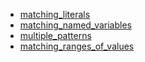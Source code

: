 - [matching_literals](matching_literals/README.md)
- [matching_named_variables](matching_named_variables/README.md)
- [multiple_patterns](multiple_patterns/README.md)
- [matching_ranges_of_values](matching_ranges_of_values/README.md)